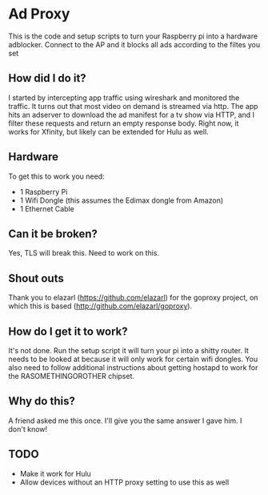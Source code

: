 # Ad Proxy

This is the code and setup scripts to turn your Raspberry pi into a hardware adblocker. Connect to the AP and it blocks all ads according to the filtes you set

## How did I do it?

I started by intercepting app traffic using wireshark and monitored the traffic. It turns out that most video on demand is streamed via http.
The app hits an adserver to download the ad manifest for a tv show via HTTP, and I filter these requests and return an empty response body.
Right now, it works for Xfinity, but likely can be extended for Hulu as well.

## Hardware
To get this to work you need:
* 1 Raspberry Pi
* 1 Wifi Dongle (this assumes the Edimax dongle from Amazon)
* 1 Ethernet Cable

## Can it be broken?

Yes, TLS will break this. Need to work on this.

## Shout outs

Thank you to elazarl (https://github.com/elazarl) for the goproxy project, on which this is based (http://github.com/elazarl/goproxy). 

## How do I get it to work?

It's not done. Run the setup script it will turn your pi into a shitty router. It needs to be looked at because it will only work for certain wifi dongles. You also need to follow additional instructions about getting hostapd to work for the RASOMETHINGOROTHER chipset.

## Why do this?

A friend asked me this once. I'll give you the same answer I gave him. I don't know!

## TODO

* Make it work for Hulu
* Allow devices without an HTTP proxy setting to use this as well
